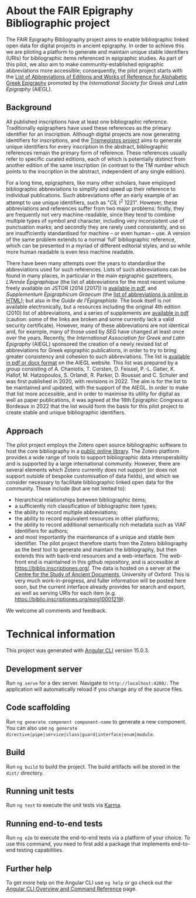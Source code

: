 # About the FAIR Epigraphy Bibliographic project

The FAIR Epigraphy Bibliography project aims to enable bibliographic linked open data for digital projects in ancient epigraphy. In order to achieve this we are piloting a platform to generate and maintain unique stable identifiers (URIs) for bibliographic items referenced in epigraphic studies. As part of this pilot, we also aim to make community-established epigraphic abbreviations more accessible; consequently, the pilot project starts with the [List of Abbreviations of Editions and Works of Reference for Alphabetic Greek Epigraphy](https://aiegl.org/grepiabbr.html) promoted by the *International Society for Greek and Latin Epigraphy* (AIEGL).

## Background

All published inscriptions have at least one bibliographic reference. Traditionally epigraphers have used these references as the primary identifier for an inscription. Although digital projects are now generating identifiers for inscriptions, and the [Trismegistos project](https://www.trismegistos.org/) aims to generate unique identifiers for every inscription in the abstract, bibliographic references remain the primary form of reference. These references usually refer to specific curated editions, each of which is potentially distinct from another edition of the same inscription (in contrast to the TM number which points to the inscription in the abstract, independent of any single edition).

For a long time, epigraphers, like many other scholars, have employed bibliographic abbreviations to simplify and speed up their reference to individual publications. Such abbreviations offer an early example of an attempt to use unique identifiers, such as "*CIL* I<sup>2</sup> 1221". However, these abbreviations and references suffer from two major problems: firstly, they are frequently not very machine-readable, since they tend to combine multiple types of symbol and character, including very inconsistent use of punctuation marks; and secondly they are rarely used consistently, and so are insufficiently standardised for machine – or even human – use. A version of the same problem extends to a normal ‘full’ bibliographic reference, which can be presented in a myriad of different editorial styles, and so while more human readable is even less machine readable.

There have been many attempts over the years to standardise the abbreviations used for such references. Lists of such abbreviations can be found in many places, in particular in the main epigraphic gazetteers, *L’Année Épigraphique* (the list of abbreviations for the most recent volume freely available on JSTOR (2014 [2017]) is [available in pdf](https://www.jstor.org/stable/48628058), and *Supplementum Epigraphicum Graecum* (the [list of abbreviations is online in HTML](https://scholarlyeditions.brill.com/sego/abbreviations/)); but also in the *Guide de l’Épigraphiste*. The book itself is not available electronically, but a resources including the original 4th edition (2010) list of abbreviations, and a series of supplements are [available in pdf](https://antiquite.ens.psl.eu/the-book/) (caution: some of the links are broken and some currently lack a valid security certificate). However, many of these abbreviations are not identical and, for example, many of those used by *SEG* have changed at least once over the years. Recently, the *International Association for Greek and Latin Epigraphy* (AIEGL) sponsored the creation of a newly revised list of abbreviations for Greek epigraphic publications, in order to try to bring greater consistency and cohesion to such abbreviations. The list is [available in pdf or docx format](https://aiegl.org/grepiabbr.html) on the AIEGL website. This list was prepared by a group consisting of A. Chaniotis, T. Corsten, D. Feissel, P.-L. Gatier, K. Hallof, M. Hatzopoulos, S. Orlandi, R. Parker, D. Rousset and C. Schuler and was first published in 2020, with revisions in 2022. The aim is for the list to be maintained and updated, with the support of the AIEGL. In order to make that list more accessible, and in order to maximise its utility for digital as well as paper publications, it was agreed at the 16th Epigraphic Congress at Bordeaux in 2022 that the list would form the basis for this pilot project to create stable and unique bibliographic identifiers.

## Approach

The pilot project employs the Zotero open source bibliographic software to host the core bibliography in a [public online library](https://www.zotero.org/groups/4858485/fair-epigraphy/library). The Zotero platform provides a wide range of tools to support bibliographic data interoperability and is supported by a large international community. However, there are several elements which Zotero currently does not support (or does not support outside of bespoke customisation of data fields), and which we consider necessary to facilitate bibliographic linked open data for the community. These include (but are not limited to):
* hierarchical relationships between bibliographic items;
* a sufficiently rich classification of bibliographic item types;
* the ability to record multiple abbreviations;
* the ability to record equivalent resources in other platforms;
* the ability to record additional semantically rich metadata such as VIAF identifiers for authors;
* and most importantly the maintenance of a unique and stable item identifier.
The pilot project therefore starts from the Zotero bibliography as the best tool to generate and maintain the bibliography, but then extends this with back-end resources and a web-interface. The web-front end is maintained in this github repository, and is accessible at <https://biblio.inscriptiones.org/>. The data is hosted on a server at the [Centre for the Study of Ancient Documents](https://www.csad.ox.ac.uk/home), University of Oxford. This is very much work-in-progress, and fuller information will be posted here soon, but the current interface already provides for search and export, as well as serving URIs for each item (e.g. <https://biblio.inscriptiones.org/epig10001219>).

We welcome all comments and feedback.


# Technical information

This project was generated with [Angular CLI](https://github.com/angular/angular-cli) version 15.0.3.

## Development server

Run `ng serve` for a dev server. Navigate to `http://localhost:4200/`. The application will automatically reload if you change any of the source files.

## Code scaffolding

Run `ng generate component component-name` to generate a new component. You can also use `ng generate directive|pipe|service|class|guard|interface|enum|module`.

## Build

Run `ng build` to build the project. The build artifacts will be stored in the `dist/` directory.

## Running unit tests

Run `ng test` to execute the unit tests via [Karma](https://karma-runner.github.io).

## Running end-to-end tests

Run `ng e2e` to execute the end-to-end tests via a platform of your choice. To use this command, you need to first add a package that implements end-to-end testing capabilities.

## Further help

To get more help on the Angular CLI use `ng help` or go check out the [Angular CLI Overview and Command Reference](https://angular.io/cli) page.
